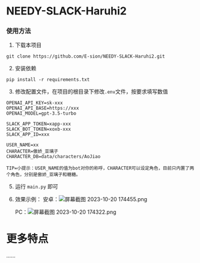 # NEEDY-SLACK-Haruhi2 
 
### 使用方法
1.  下载本项目

`git clone https://github.com/E-sion/NEEDY-SLACK-Haruhi2.git`

2. 安装依赖

`pip install -r requirements.txt`

3. 修改配置文件，在项目的根目录下修改`.env`文件，按要求填写数值
  
```
OPENAI_API_KEY=sk-xxx
OPENAI_API_BASE=https://xxx
OPENAI_MODEL=gpt-3.5-turbo

SLACK_APP_TOKEN=xapp-xxx
SLACK_BOT_TOKEN=xoxb-xxx
SLACK_APP_ID=xxx

USER_NAME=xx
CHARACTER=傲娇_亚璃子
CHARACTER_DB=data/characters/AoJiao

TIP=小提示：USER_NAME的值为bot对你的称呼，CHARACTER可以设定角色，目前只内置了两个角色，分别是傲娇_亚璃子和糖糖。
```
  


5. 运行 `main.py` 即可

6. 效果示例：
   安卓：![屏幕截图 2023-10-20 174455.png](https://s2.loli.net/2023/10/20/PQ6sxhIkwVMRCDd.png)

   PC：![屏幕截图 2023-10-20 174322.png](https://s2.loli.net/2023/10/20/FWygupEkVYbHXMK.png)

# 更多特点
......
